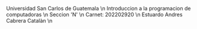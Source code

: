 Universidad San Carlos de Guatemala \n
Introduccion a la programacion de computadoras \n
Seccion 'N' \n
Carnet: 202202920 \n
Estuardo Andres Cabrera Catalàn \n
